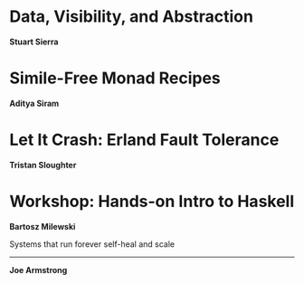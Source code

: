 Data, Visibility, and Abstraction
=====================================
**Stuart Sierra**






Simile-Free Monad Recipes
===================================
**Aditya Siram**






Let It Crash: Erland Fault Tolerance
======================================
**Tristan Sloughter**




Workshop: Hands-on Intro to Haskell
====================================
**Bartosz Milewski**





Systems that run forever self-heal and scale
**********************************************
**Joe Armstrong**

